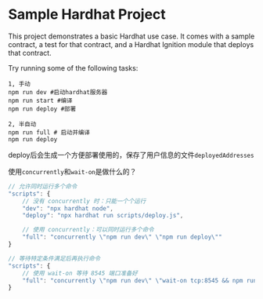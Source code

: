 # Sample Hardhat Project

This project demonstrates a basic Hardhat use case. It comes with a sample contract, a test for that contract, and a Hardhat Ignition module that deploys that contract.

Try running some of the following tasks:

```shell
1, 手动
npm run dev #启动hardhat服务器
npm run start #编译
npm run deploy #部署

2, 半自动
npm run full # 启动并编译
npm run deploy
```

deploy后会生成一个方便部署使用的，保存了用户信息的文件`deployedAddresses`

使用`concurrently`和`wait-on`是做什么的？
```js
// 允许同时运行多个命令
"scripts": {
    // 没有 concurrently 时：只能一个个运行
    "dev": "npx hardhat node",
    "deploy": "npx hardhat run scripts/deploy.js",

    // 使用 concurrently：可以同时运行多个命令
    "full": "concurrently \"npm run dev\" \"npm run deploy\""
}
```

```js
// 等待特定条件满足后再执行命令
"scripts": {
    // 使用 wait-on 等待 8545 端口准备好
    "full": "concurrently \"npm run dev\" \"wait-on tcp:8545 && npm run deploy\""
}
```
